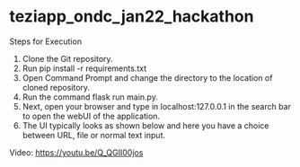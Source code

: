 # teziapp_ondc_jan22_hackathon
Steps for Execution
1. Clone the Git repository.
2. Run pip install -r requirements.txt
3. Open Command Prompt and change the directory to the location of cloned repository.
4. Run the command flask run main.py.
5. Next, open your browser and type in localhost:127.0.0.1 in the search bar to open the webUI of the application.
6. The UI typically looks as shown below and here you have a choice between URL, file or normal text input.

Video: https://youtu.be/Q_QGII00jos
